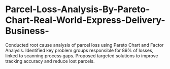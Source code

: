 # Parcel-Loss-Analysis-By-Pareto-Chart-Real-World-Express-Delivery-Business-
Conducted root cause analysis of parcel loss using Pareto Chart and Factor Analysis. Identified key problem groups responsible for 89% of losses, linked to scanning process gaps. Proposed targeted solutions to improve tracking accuracy and reduce lost parcels.
